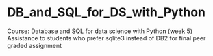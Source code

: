 # DB_and_SQL_for_DS_with_Python
Course: Database and SQL for data science with Python (week 5)
Assistance to students who prefer sqlite3 instead of DB2 for final peer graded assignment
